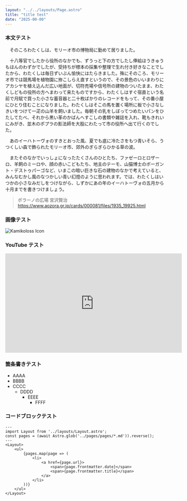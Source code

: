 ```yaml
---
layout: "../../layouts/Page.astro"
title: "title test"
date: "2025-00-00"
---
```


### 本文テスト

　そのころわたくしは、モリーオ市の博物局に勤めて居りました。

　十八等官でしたから役所のなかでも、ずうっと下の方でしたし俸給ほうきゅうもほんのわずかでしたが、受持ちが標本の採集や整理で生れ付き好きなことでしたから、わたくしは毎日ずいぶん愉快にはたらきました。殊にそのころ、モリーオ市では競馬場を植物園に拵こしらえ直すというので、その景色のいいまわりにアカシヤを植え込んだ広い地面が、切符売場や信号所の建物のついたまま、わたくしどもの役所の方へまわって来たものですから、わたくしはすぐ宿直という名前で月賦で買った小さな蓄音器と二十枚ばかりのレコードをもって、その番小屋にひとり住むことになりました。わたくしはそこの馬を置く場所に板で小さなしきいをつけて一疋の山羊を飼いました。毎朝その乳をしぼってつめたいパンをひたしてたべ、それから黒い革のかばんへすこしの書類や雑誌を入れ、靴もきれいにみがき、並木のポプラの影法師を大股にわたって市の役所へ出て行くのでした。

　あのイーハトーヴォのすきとおった風、夏でも底に冷たさをもつ青いそら、うつくしい森で飾られたモリーオ市、郊外のぎらぎらひかる草の波。

　またそのなかでいっしょになったたくさんのひとたち、ファゼーロとロザーロ、羊飼のミーロや、顔の赤いこどもたち、地主のテーモ、山猫博士のボーガント・デストゥパーゴなど、いまこの暗い巨きな石の建物のなかで考えていると、みんなむかし風のなつかしい青い幻燈のように思われます。では、わたくしはいつかの小さなみだしをつけながら、しずかにあの年のイーハトーヴォの五月から十月までを書きつけましょう。

> ポラーノの広場 宮沢賢治<br>
> https://www.aozora.gr.jp/cards/000081/files/1935_19925.html

### 画像テスト

![Kamikoloss Icon](https://i.gyazo.com/98a1ff9694d43b8ebd65cb086f2118c0.png)

### YouTube テスト

<div class="youtube">
  <iframe width="560" height="315" src="https://www.youtube.com/embed/NMkZPFi0ma4?si=-J7PUL7N8Xp-FuAp" title="YouTube video player" frameborder="0" allow="accelerometer; autoplay; clipboard-write; encrypted-media; gyroscope; picture-in-picture; web-share" referrerpolicy="strict-origin-when-cross-origin" allowfullscreen></iframe>
</div>

### 箇条書きテスト

- AAAA
- BBBB
- CCCC
  - DDDD
    - EEEE
      - FFFF

### コードブロックテスト

```astro
---
import Layout from '../layouts/Layout.astro';
const pages = (await Astro.glob('../pages/pages/*.md')).reverse();
---
<Layout>
	<ul>
		{pages.map(page => (
			<li>
				<a href={page.url}>
					<span>{page.frontmatter.date}</span>
					<span>{page.frontmatter.title}</span>
				</a>
			</li>
		))}
	</ul>
</Layout>
```
